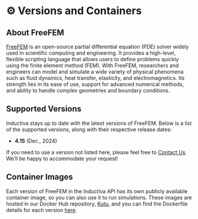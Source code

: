 # ⚙️ Versions and Containers

## About FreeFEM
[FreeFEM](https://freefem.org/) is an open-source partial differential equation
(PDE) solver widely used in scientific computing and engineering. It provides a
high-level, flexible scripting language that allows users to define problems
quickly using the finite element method (FEM). With FreeFEM, researchers and
engineers can model and simulate a wide variety of physical phenomena such as
fluid dynamics, heat transfer, elasticity, and electromagnetics. Its strength
lies in its ease of use, support for advanced numerical methods, and ability to
handle complex geometries and boundary conditions.

## Supported Versions
Inductiva stays up to date with the latest versions of FreeFEM. Below is a list of the supported versions, along with their respective release dates:

- **4.15** (Dec., 2024)

If you need to use a version not listed here, please feel free to [Contact Us](mailto:support@inductiva.ai).
We’ll be happy to accommodate your request!

## Container Images
Each version of FreeFEM in the Inductiva API has its own publicly available container image, 
so you can also use it to run simulations. These images are hosted in our Docker Hub repository, 
[Kutu](https://hub.docker.com/r/inductiva/kutu/tags?name=freefem), and you can find the 
Dockerfile details for each version [here](https://github.com/inductiva/kutu/tree/main/simulators/freefem).